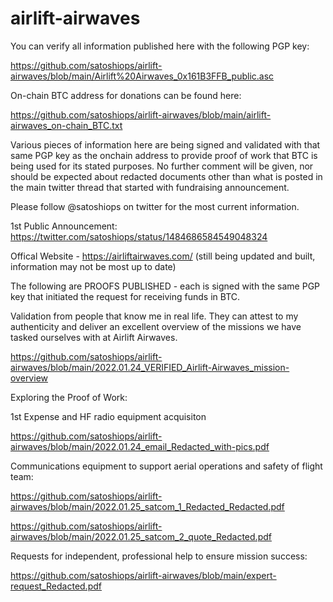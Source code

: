 # airlift-airwaves

You can verify all information published here with the following PGP key:

https://github.com/satoshiops/airlift-airwaves/blob/main/Airlift%20Airwaves_0x161B3FFB_public.asc

On-chain BTC address for donations can be found here: 

https://github.com/satoshiops/airlift-airwaves/blob/main/airlift-airwaves_on-chain_BTC.txt

Various pieces of information here are being signed and validated with that same PGP key as the onchain address to provide proof of work that BTC is being used for its stated purposes.  No further comment will be given, nor should be expected about redacted documents other than what is posted in the main twitter thread that started with fundraising announcement.

Please follow @satoshiops on twitter for the most current information.

1st Public Announcement: https://twitter.com/satoshiops/status/1484686584549048324

Offical Website - https://airliftairwaves.com/  (still being updated and built, information may not be most up to date)


The following are PROOFS PUBLISHED - each is signed with the same PGP key that initiated the request for receiving funds in BTC.

Validation from people that know me in real life.  They can attest to my authenticity and deliver an 
excellent overview of the missions we have tasked ourselves with at Airlift Airwaves.

https://github.com/satoshiops/airlift-airwaves/blob/main/2022.01.24_VERIFIED_Airlift-Airwaves_mission-overview

Exploring the Proof of Work:

1st Expense and HF radio equipment acquisiton

https://github.com/satoshiops/airlift-airwaves/blob/main/2022.01.24_email_Redacted_with-pics.pdf

Communications equipment to support aerial operations and safety of flight team:

https://github.com/satoshiops/airlift-airwaves/blob/main/2022.01.25_satcom_1_Redacted_Redacted.pdf

https://github.com/satoshiops/airlift-airwaves/blob/main/2022.01.25_satcom_2_quote_Redacted.pdf

Requests for independent, professional help to ensure mission success:

https://github.com/satoshiops/airlift-airwaves/blob/main/expert-request_Redacted.pdf
